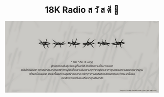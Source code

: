 <div align="center">

<h1>18K Radio ส วั ส ดี 👋</h1>

![18K_2023](https://raw.githubusercontent.com/18K-Radio/.github/main/Wallpaper/18K_COVER_2023.jpg)
  
</div>


